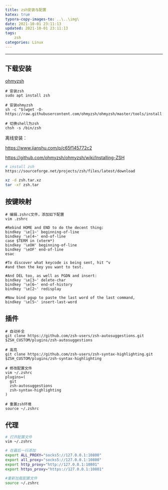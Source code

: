 ```yaml
---
title: zsh安装与配置
katex: true
typora-copy-images-to: ..\..\img\
date: 2021-10-01 23:11:13
updated: 2021-10-01 23:11:13
tags:
	zsh
categories: Linux
---
```




<!-- more -->

---

## 下载安装

[ohmyzsh](https://github.com/ohmyzsh/ohmyzsh)

```shell
# 安装zsh
sudo apt install zsh

# 安装ohmyzsh
sh -c "$(wget -O- https://raw.githubusercontent.com/ohmyzsh/ohmyzsh/master/tools/install.sh)"

# 切换shell为zsh
chsh -s /bin/zsh
```



离线安装：

https://www.jianshu.com/p/c65f145772c2

https://github.com/ohmyzsh/ohmyzsh/wiki/Installing-ZSH

```bash
# install zsh
https://sourceforge.net/projects/zsh/files/latest/download

xz -d zsh.tar.xz
tar -xf zsh.tar 
```



## 按键映射

```shell
# 编辑.zshrc文件，添加如下配置
vim .zshrc

#Rebind HOME and END to do the decent thing:
bindkey '\e[1~' beginning-of-line
bindkey '\e[4~' end-of-line
case $TERM in (xterm*)
bindkey '\eOH' beginning-of-line
bindkey '\eOF' end-of-line
esac

#To discover what keycode is being sent, hit ^v
#and then the key you want to test.

#And DEL too, as well as PGDN and insert:
bindkey '\e[3~' delete-char
bindkey '\e[6~' end-of-history
bindkey '\e[2~' redisplay

#Now bind pgup to paste the last word of the last command,
bindkey '\e[5~' insert-last-word
```



## 插件

```shell
# 自动补全
git clone https://github.com/zsh-users/zsh-autosuggestions.git $ZSH_CUSTOM/plugins/zsh-autosuggestions

# 高亮
git clone https://github.com/zsh-users/zsh-syntax-highlighting.git $ZSH_CUSTOM/plugins/zsh-syntax-highlighting

# 修改配置文件
vim ~/.zshrc
plugins=(
  git
  zsh-autosuggestions
  zsh-syntax-highlighting
)

# 重置zsh环境
source ~/.zshrc
```



## 代理

```bash
# 打开配置文件
vim ~/.zshrc

# 在最后一行添加
export ALL_PROXY="socks5://127.0.0.1:10800"
export all_proxy="socks5://127.0.0.1:10800"
export http_proxy="http://127.0.0.1:10801"
export https_proxy="https://127.0.0.1:10801"

#重新加载配置文件
source ~/.zshrc
```



<!-- Q.E.D. -->